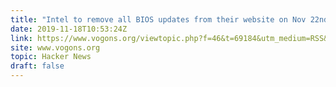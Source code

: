 ```yaml
---
title: "Intel to remove all BIOS updates from their website on Nov 22nd"
date: 2019-11-18T10:53:24Z
link: https://www.vogons.org/viewtopic.php?f=46&t=69184&utm_medium=RSS&utm_source=hune
site: www.vogons.org
topic: Hacker News
draft: false
---
```

